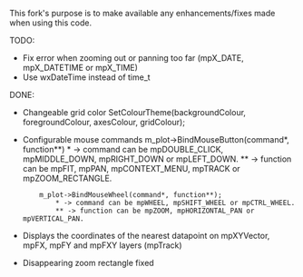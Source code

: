 This fork's purpose is to make available any enhancements/fixes made when using this code.

TODO:
  * Fix error when zooming out or panning too far (mpX_DATE, mpX_DATETIME or mpX_TIME)
  * Use wxDateTime instead of time_t

DONE:
  * Changeable grid color
        SetColourTheme(backgroundColour, foregroundColour, axesColour, gridColour);
  * Configurable mouse commands
            m_plot->BindMouseButton(command*, function**)
                * -> command can be mpDOUBLE_CLICK, mpMIDDLE_DOWN, mpRIGHT_DOWN or mpLEFT_DOWN.
                ** -> function can be mpFIT, mpPAN, mpCONTEXT_MENU, mpTRACK or mpZOOM_RECTANGLE.
	        
	        m_plot->BindMouseWheel(command*, function**);
                * -> command can be mpWHEEL, mpSHIFT_WHEEL or mpCTRL_WHEEL.
                ** -> function can be mpZOOM, mpHORIZONTAL_PAN or mpVERTICAL_PAN.

  * Displays the coordinates of the nearest datapoint on mpXYVector, mpFX, mpFY and mpFXY layers  (mpTrack)
  * Disappearing zoom rectangle fixed
